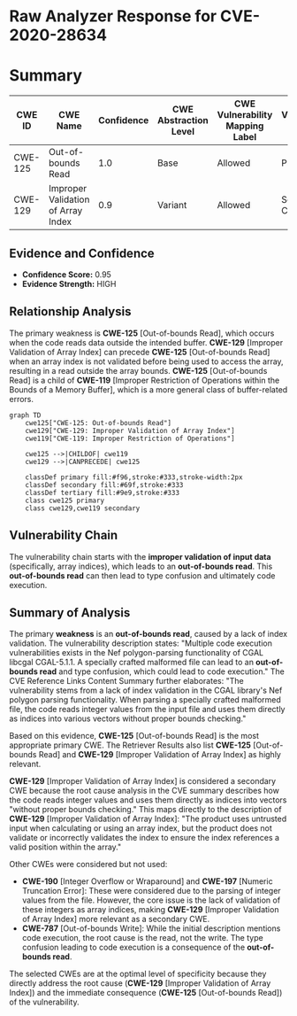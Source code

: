 # Raw Analyzer Response for CVE-2020-28634

# Summary
| CWE ID | CWE Name | Confidence | CWE Abstraction Level | CWE Vulnerability Mapping Label | CWE-Vulnerability Mapping Notes |
|---|---|---|---|---|---|
| CWE-125 | Out-of-bounds Read | 1.0 | Base | Allowed | Primary CWE |
| CWE-129 | Improper Validation of Array Index | 0.9 | Variant | Allowed | Secondary Candidate |

## Evidence and Confidence

*   **Confidence Score:** 0.95
*   **Evidence Strength:** HIGH

## Relationship Analysis
The primary weakness is **CWE-125** [Out-of-bounds Read], which occurs when the code reads data outside the intended buffer. **CWE-129** [Improper Validation of Array Index] can precede **CWE-125** [Out-of-bounds Read] when an array index is not validated before being used to access the array, resulting in a read outside the array bounds. **CWE-125** [Out-of-bounds Read] is a child of **CWE-119** [Improper Restriction of Operations within the Bounds of a Memory Buffer], which is a more general class of buffer-related errors.

```mermaid
graph TD
    cwe125["CWE-125: Out-of-bounds Read"]
    cwe129["CWE-129: Improper Validation of Array Index"]
    cwe119["CWE-119: Improper Restriction of Operations"]
    
    cwe125 -->|CHILDOF| cwe119
    cwe129 -->|CANPRECEDE| cwe125
    
    classDef primary fill:#f96,stroke:#333,stroke-width:2px
    classDef secondary fill:#69f,stroke:#333
    classDef tertiary fill:#9e9,stroke:#333
    class cwe125 primary
    class cwe129,cwe119 secondary
```

## Vulnerability Chain
The vulnerability chain starts with the **improper validation of input data** (specifically, array indices), which leads to an **out-of-bounds read**. This **out-of-bounds read** can then lead to type confusion and ultimately code execution.

## Summary of Analysis
The primary **weakness** is an **out-of-bounds read**, caused by a lack of index validation. The vulnerability description states: "Multiple code execution vulnerabilities exists in the Nef polygon-parsing functionality of CGAL libcgal CGAL-5.1.1. A specially crafted malformed file can lead to an **out-of-bounds read** and type confusion, which could lead to code execution." The CVE Reference Links Content Summary further elaborates: "The vulnerability stems from a lack of index validation in the CGAL library's Nef polygon parsing functionality. When parsing a specially crafted malformed file, the code reads integer values from the input file and uses them directly as indices into various vectors without proper bounds checking."

Based on this evidence, **CWE-125** [Out-of-bounds Read] is the most appropriate primary CWE. The Retriever Results also list **CWE-125** [Out-of-bounds Read] and **CWE-129** [Improper Validation of Array Index] as highly relevant.

**CWE-129** [Improper Validation of Array Index] is considered a secondary CWE because the root cause analysis in the CVE summary describes how the code reads integer values and uses them directly as indices into vectors "without proper bounds checking." This maps directly to the description of **CWE-129** [Improper Validation of Array Index]: "The product uses untrusted input when calculating or using an array index, but the product does not validate or incorrectly validates the index to ensure the index references a valid position within the array."

Other CWEs were considered but not used:

*   **CWE-190** [Integer Overflow or Wraparound] and **CWE-197** [Numeric Truncation Error]: These were considered due to the parsing of integer values from the file. However, the core issue is the lack of validation of these integers as array indices, making **CWE-129** [Improper Validation of Array Index] more relevant as a secondary CWE.
*   **CWE-787** [Out-of-bounds Write]: While the initial description mentions code execution, the root cause is the read, not the write. The type confusion leading to code execution is a consequence of the **out-of-bounds read**.

The selected CWEs are at the optimal level of specificity because they directly address the root cause (**CWE-129** [Improper Validation of Array Index]) and the immediate consequence (**CWE-125** [Out-of-bounds Read]) of the vulnerability.